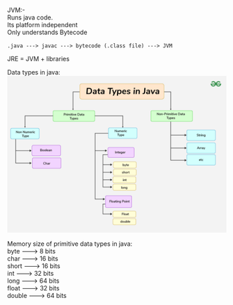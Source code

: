JVM:-\
Runs java code.\
Its platform independent\
Only understands Bytecode

    .java ---> javac ---> bytecode (.class file) ---> JVM

JRE = JVM + libraries

Data types in java:
 ![data_types](Java-Data-Types.png)

Memory size of primitive data types in java:
\
byte ---> 8 bits\
char ---> 16 bits\
short ---> 16 bits\
int ---> 32 bits\
long ---> 64 bits\
float ---> 32 bits\
double ---> 64 bits